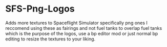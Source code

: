 # SFS-Png-Logos
Adds more textures to Spaceflight Simulator specifically png ones
I reccomend using these as fairings and not fuel tanks to overlap fuel tanks which is the purpose of the logos, use a bp editor mod or just normal bp editing to resize the textures to your liking.
